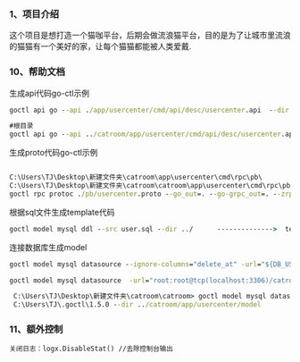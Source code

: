 ### 1、项目介绍
这个项目是想打造一个猫咖平台，后期会做流浪猫平台，目的是为了让城市里流浪的猫猫有一个美好的家，让每个猫猫都能被人类爱戴.




### 10、帮助文档

生成api代码go-ctl示例

```cmd
goctl api go --api ./app/usercenter/cmd/api/desc/usercenter.api  --dir ./app/usercenter/cmd/api -style gozero

#根目录
goctl api go --api ../catroom/app/usercenter/cmd/api/desc/usercenter.api  --dir ../catroom/app/usercenter/cmd/api -style gozero 

```

生成proto代码go-ctl示例

```cmd

C:\Users\TJ\Desktop\新建文件夹\catroom\app\usercenter\cmd\rpc\pb\
C:\Users\TJ\Desktop\新建文件夹\catroom\catroom\app\usercenter\cmd\rpc\pb
goctl rpc protoc ./pb/usercenter.proto --go_out=. --go-grpc_out=. --zrpc_out=. -style goZero     
```


根据sql文件生成template代码
```cmd
goctl model mysql ddl --src user.sql --dir ../      -------------->  template: go init template #获取原始模板
```

连接数据库生成model

```cmd
goctl model mysql datasource --ignore-columns="delete_at" -url="${DB_USER}:${$DB_PASS}@tcp(${DB_HOST}:${DB_PORT})/${DB_NAME}" -table="${DB_TABLE}" . -style goZero -home ../../../common/goctl/1.5.0

goctl model mysql datasource  -url="root:root@tcp(localhost:3306)/catroom" -table="pet_info" . -style goZero -home C:\Users\TJ\.goctl\1.5.0 --dir ../catroom/app/usercenter/model

 C:\Users\TJ\Desktop\新建文件夹\catroom\catroom> goctl model mysql datasource  -url="root:root@tcp(localhost:3306)/catroom" -table="goods,goods_category,goods_image,goods_sku,goods_spec,goods_upload_file" . -style goZero -home
 C:\Users\TJ\.goctl\1.5.0 --dir ../catroom/app/usercenter/model

```



### 11、额外控制

```cmd
关闭日志：logx.DisableStat() //去除控制台输出
```